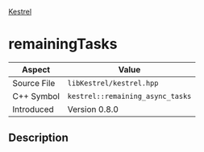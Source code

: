 [Kestrel](index)
# remainingTasks
| Aspect | Value |
| --- | --- |
| Source File | `libKestrel/kestrel.hpp` |
| C++ Symbol | `kestrel::remaining_async_tasks` |
| Introduced | Version 0.8.0 |
## Description

